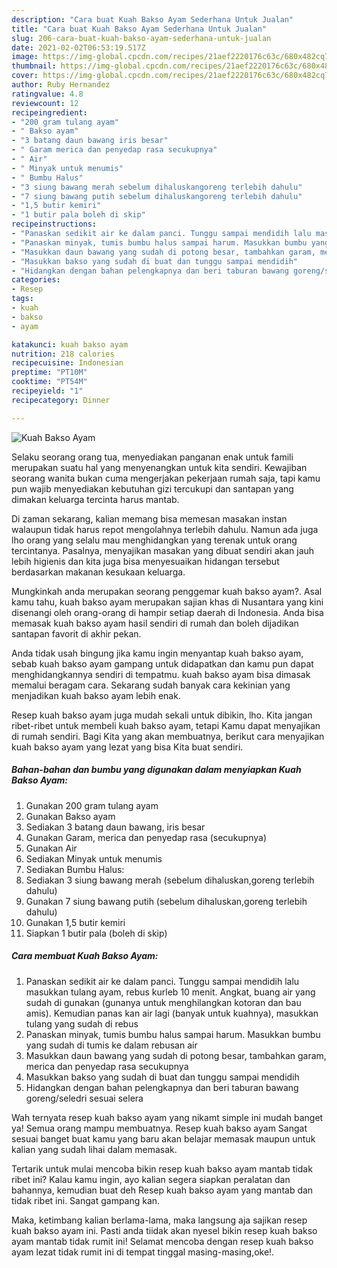 ```yaml
---
description: "Cara buat Kuah Bakso Ayam Sederhana Untuk Jualan"
title: "Cara buat Kuah Bakso Ayam Sederhana Untuk Jualan"
slug: 206-cara-buat-kuah-bakso-ayam-sederhana-untuk-jualan
date: 2021-02-02T06:53:19.517Z
image: https://img-global.cpcdn.com/recipes/21aef2220176c63c/680x482cq70/kuah-bakso-ayam-foto-resep-utama.jpg
thumbnail: https://img-global.cpcdn.com/recipes/21aef2220176c63c/680x482cq70/kuah-bakso-ayam-foto-resep-utama.jpg
cover: https://img-global.cpcdn.com/recipes/21aef2220176c63c/680x482cq70/kuah-bakso-ayam-foto-resep-utama.jpg
author: Ruby Hernandez
ratingvalue: 4.8
reviewcount: 12
recipeingredient:
- "200 gram tulang ayam"
- " Bakso ayam"
- "3 batang daun bawang iris besar"
- " Garam merica dan penyedap rasa secukupnya"
- " Air"
- " Minyak untuk menumis"
- " Bumbu Halus"
- "3 siung bawang merah sebelum dihaluskangoreng terlebih dahulu"
- "7 siung bawang putih sebelum dihaluskangoreng terlebih dahulu"
- "1,5 butir kemiri"
- "1 butir pala boleh di skip"
recipeinstructions:
- "Panaskan sedikit air ke dalam panci. Tunggu sampai mendidih lalu masukkan tulang ayam, rebus kurleb 10 menit. Angkat, buang air yang sudah di gunakan (gunanya untuk menghilangkan kotoran dan bau amis). Kemudian panas kan air lagi (banyak untuk kuahnya), masukkan tulang yang sudah di rebus"
- "Panaskan minyak, tumis bumbu halus sampai harum. Masukkan bumbu yang sudah di tumis ke dalam rebusan air"
- "Masukkan daun bawang yang sudah di potong besar, tambahkan garam, merica dan penyedap rasa secukupnya"
- "Masukkan bakso yang sudah di buat dan tunggu sampai mendidih"
- "Hidangkan dengan bahan pelengkapnya dan beri taburan bawang goreng/seledri sesuai selera"
categories:
- Resep
tags:
- kuah
- bakso
- ayam

katakunci: kuah bakso ayam 
nutrition: 218 calories
recipecuisine: Indonesian
preptime: "PT10M"
cooktime: "PT54M"
recipeyield: "1"
recipecategory: Dinner

---
```



![Kuah Bakso Ayam](https://img-global.cpcdn.com/recipes/21aef2220176c63c/680x482cq70/kuah-bakso-ayam-foto-resep-utama.jpg)

Selaku seorang orang tua, menyediakan panganan enak untuk famili merupakan suatu hal yang menyenangkan untuk kita sendiri. Kewajiban seorang  wanita bukan cuma mengerjakan pekerjaan rumah saja, tapi kamu pun wajib menyediakan kebutuhan gizi tercukupi dan santapan yang dimakan keluarga tercinta harus mantab.

Di zaman  sekarang, kalian memang bisa memesan masakan instan walaupun tidak harus repot mengolahnya terlebih dahulu. Namun ada juga lho orang yang selalu mau menghidangkan yang terenak untuk orang tercintanya. Pasalnya, menyajikan masakan yang dibuat sendiri akan jauh lebih higienis dan kita juga bisa menyesuaikan hidangan tersebut berdasarkan makanan kesukaan keluarga. 



Mungkinkah anda merupakan seorang penggemar kuah bakso ayam?. Asal kamu tahu, kuah bakso ayam merupakan sajian khas di Nusantara yang kini disenangi oleh orang-orang di hampir setiap daerah di Indonesia. Anda bisa memasak kuah bakso ayam hasil sendiri di rumah dan boleh dijadikan santapan favorit di akhir pekan.

Anda tidak usah bingung jika kamu ingin menyantap kuah bakso ayam, sebab kuah bakso ayam gampang untuk didapatkan dan kamu pun dapat menghidangkannya sendiri di tempatmu. kuah bakso ayam bisa dimasak memalui beragam cara. Sekarang sudah banyak cara kekinian yang menjadikan kuah bakso ayam lebih enak.

Resep kuah bakso ayam juga mudah sekali untuk dibikin, lho. Kita jangan ribet-ribet untuk membeli kuah bakso ayam, tetapi Kamu dapat menyajikan di rumah sendiri. Bagi Kita yang akan membuatnya, berikut cara menyajikan kuah bakso ayam yang lezat yang bisa Kita buat sendiri.

<!--inarticleads1-->

##### Bahan-bahan dan bumbu yang digunakan dalam menyiapkan Kuah Bakso Ayam:

1. Gunakan 200 gram tulang ayam
1. Gunakan  Bakso ayam
1. Sediakan 3 batang daun bawang, iris besar
1. Gunakan  Garam, merica dan penyedap rasa (secukupnya)
1. Gunakan  Air
1. Sediakan  Minyak untuk menumis
1. Sediakan  Bumbu Halus:
1. Sediakan 3 siung bawang merah (sebelum dihaluskan,goreng terlebih dahulu)
1. Gunakan 7 siung bawang putih (sebelum dihaluskan,goreng terlebih dahulu)
1. Gunakan 1,5 butir kemiri
1. Siapkan 1 butir pala (boleh di skip)




<!--inarticleads2-->

##### Cara membuat Kuah Bakso Ayam:

1. Panaskan sedikit air ke dalam panci. Tunggu sampai mendidih lalu masukkan tulang ayam, rebus kurleb 10 menit. Angkat, buang air yang sudah di gunakan (gunanya untuk menghilangkan kotoran dan bau amis). Kemudian panas kan air lagi (banyak untuk kuahnya), masukkan tulang yang sudah di rebus
1. Panaskan minyak, tumis bumbu halus sampai harum. Masukkan bumbu yang sudah di tumis ke dalam rebusan air
1. Masukkan daun bawang yang sudah di potong besar, tambahkan garam, merica dan penyedap rasa secukupnya
1. Masukkan bakso yang sudah di buat dan tunggu sampai mendidih
1. Hidangkan dengan bahan pelengkapnya dan beri taburan bawang goreng/seledri sesuai selera




Wah ternyata resep kuah bakso ayam yang nikamt simple ini mudah banget ya! Semua orang mampu membuatnya. Resep kuah bakso ayam Sangat sesuai banget buat kamu yang baru akan belajar memasak maupun untuk kalian yang sudah lihai dalam memasak.

Tertarik untuk mulai mencoba bikin resep kuah bakso ayam mantab tidak ribet ini? Kalau kamu ingin, ayo kalian segera siapkan peralatan dan bahannya, kemudian buat deh Resep kuah bakso ayam yang mantab dan tidak ribet ini. Sangat gampang kan. 

Maka, ketimbang kalian berlama-lama, maka langsung aja sajikan resep kuah bakso ayam ini. Pasti anda tiidak akan nyesel bikin resep kuah bakso ayam mantab tidak rumit ini! Selamat mencoba dengan resep kuah bakso ayam lezat tidak rumit ini di tempat tinggal masing-masing,oke!.

